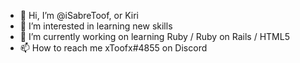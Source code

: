 - 👋 Hi, I’m @iSabreToof, or Kiri
- 👀 I’m interested in learning new skills
- 🌱 I’m currently working on learning Ruby / Ruby on Rails / HTML5
- 📫 How to reach me xToofx#4855 on Discord
